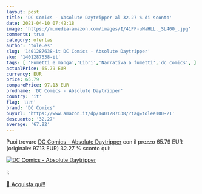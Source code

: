 ```yaml
---
layout: post
title: 'DC Comics - Absolute Daytripper al 32.27 % di sconto'
date: 2021-04-10 07:42:18
image: 'https://m.media-amazon.com/images/I/41PF-uMaHLL._SL400_.jpg'
comments: true
category: ofertas
author: 'tole.es'
slug: '1401287638-it DC Comics - Absolute Daytripper'
sku: '1401287638-it'
tags: [ 'Fumetti e manga','Libri','Narrativa a fumetti','dc comics', ]
actualPrice: 65.79 EUR
currency: EUR
price: 65.79
comparePrice: 97.13 EUR
prodname: 'DC Comics - Absolute Daytripper'
country: 'it'
flag: '🇮🇹'
brand: 'DC Comics'
buyurl: 'https://www.amazon.it/dp/1401287638/?tag=tolees00-21'
descuento: '32.27'
average: '67.82'
---
```


Puoi trovare [DC Comics - Absolute Daytripper](https://www.amazon.it/dp/1401287638/?tag=tolees00-21) con il prezzo 65.79 EUR (originale: 97.13 EUR) 32.27 % sconto qui:

[![DC Comics - Absolute Daytripper](https://m.media-amazon.com/images/I/41PF-uMaHLL._SL400_.jpg)](https://www.amazon.it/dp/1401287638/?tag=tolees00-21)

ℹ️:


[🛒 Acquista qui!!](https://www.amazon.it/dp/1401287638/?tag=tolees00-21)
